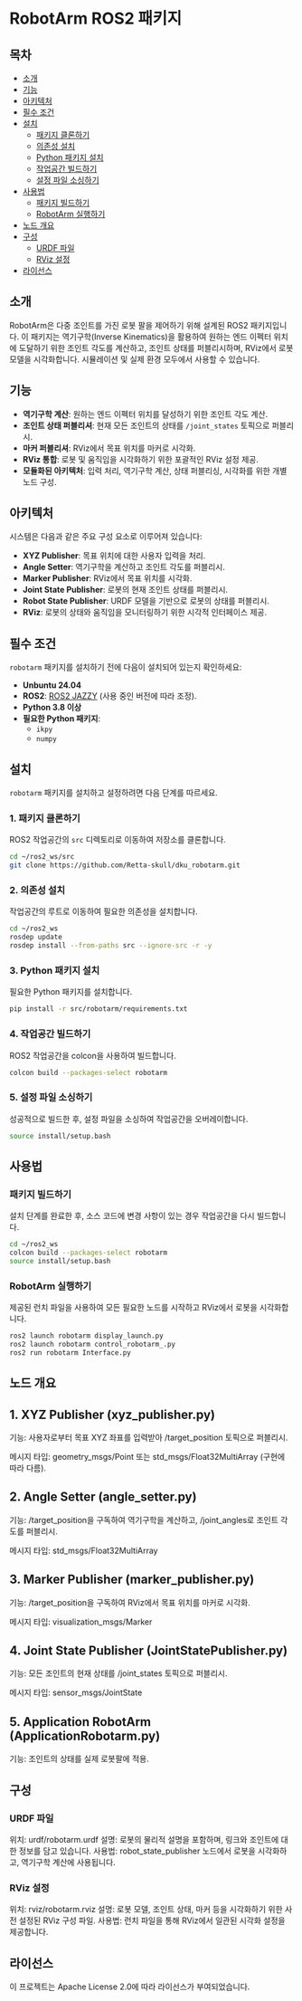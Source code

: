 # RobotArm ROS2 패키지

## 목차

- [소개](#소개)
- [기능](#기능)
- [아키텍처](#아키텍처)
- [필수 조건](#필수-조건)
- [설치](#설치)
  - [패키지 클론하기](#1-패키지-클론하기)
  - [의존성 설치](#2-의존성-설치)
  - [Python 패키지 설치](#3-python-패키지-설치)
  - [작업공간 빌드하기](#4-작업공간-빌드하기)
  - [설정 파일 소싱하기](#5-설정-파일-소싱하기)
- [사용법](#사용법)
  - [패키지 빌드하기](#패키지-빌드하기)
  - [RobotArm 실행하기](#robotarm-실행하기)
- [노드 개요](#노드-개요)
- [구성](#구성)
  - [URDF 파일](#urdf-파일)
  - [RViz 설정](#rviz-설정)
- [라이선스](#라이선스)

## 소개

RobotArm은 다중 조인트를 가진 로봇 팔을 제어하기 위해 설계된 ROS2 패키지입니다. 이 패키지는 역기구학(Inverse Kinematics)을 활용하여 원하는 엔드 이펙터 위치에 도달하기 위한 조인트 각도를 계산하고, 조인트 상태를 퍼블리시하며, RViz에서 로봇 모델을 시각화합니다. 시뮬레이션 및 실제 환경 모두에서 사용할 수 있습니다.

## 기능

- **역기구학 계산**: 원하는 엔드 이펙터 위치를 달성하기 위한 조인트 각도 계산.
- **조인트 상태 퍼블리셔**: 현재 모든 조인트의 상태를 `/joint_states` 토픽으로 퍼블리시.
- **마커 퍼블리셔**: RViz에서 목표 위치를 마커로 시각화.
- **RViz 통합**: 로봇 및 움직임을 시각화하기 위한 포괄적인 RViz 설정 제공.
- **모듈화된 아키텍처**: 입력 처리, 역기구학 계산, 상태 퍼블리싱, 시각화를 위한 개별 노드 구성.

## 아키텍처

시스템은 다음과 같은 주요 구성 요소로 이루어져 있습니다:

- **XYZ Publisher**: 목표 위치에 대한 사용자 입력을 처리.
- **Angle Setter**: 역기구학을 계산하고 조인트 각도를 퍼블리시.
- **Marker Publisher**: RViz에서 목표 위치를 시각화.
- **Joint State Publisher**: 로봇의 현재 조인트 상태를 퍼블리시.
- **Robot State Publisher**: URDF 모델을 기반으로 로봇의 상태를 퍼블리시.
- **RViz**: 로봇의 상태와 움직임을 모니터링하기 위한 시각적 인터페이스 제공.

## 필수 조건

`robotarm` 패키지를 설치하기 전에 다음이 설치되어 있는지 확인하세요:

- **Unbuntu 24.04**
- **ROS2**: [ROS2 JAZZY](https://docs.ros.org/en/jazzy/) (사용 중인 버전에 따라 조정).
- **Python 3.8 이상**
- **필요한 Python 패키지**:
  - `ikpy`
  - `numpy`

## 설치

`robotarm` 패키지를 설치하고 설정하려면 다음 단계를 따르세요.

### 1. 패키지 클론하기

ROS2 작업공간의 `src` 디렉토리로 이동하여 저장소를 클론합니다.

```bash
cd ~/ros2_ws/src
git clone https://github.com/Retta-skull/dku_robotarm.git
```

### 2. 의존성 설치
작업공간의 루트로 이동하여 필요한 의존성을 설치합니다.

```bash
cd ~/ros2_ws
rosdep update
rosdep install --from-paths src --ignore-src -r -y
```

### 3. Python 패키지 설치
필요한 Python 패키지를 설치합니다. 

```bash
pip install -r src/robotarm/requirements.txt
```

### 4. 작업공간 빌드하기
ROS2 작업공간을 colcon을 사용하여 빌드합니다.

```bash
colcon build --packages-select robotarm
```

### 5. 설정 파일 소싱하기
성공적으로 빌드한 후, 설정 파일을 소싱하여 작업공간을 오버레이합니다.

```bash
source install/setup.bash
```

## 사용법

### 패키지 빌드하기
설치 단계를 완료한 후, 소스 코드에 변경 사항이 있는 경우 작업공간을 다시 빌드합니다.

```bash
cd ~/ros2_ws
colcon build --packages-select robotarm
source install/setup.bash
```

### RobotArm 실행하기
제공된 런치 파일을 사용하여 모든 필요한 노드를 시작하고 RViz에서 로봇을 시각화합니다.

```bash
ros2 launch robotarm display_launch.py
ros2 launch robotarm control_robotarm_.py
ros2 run robotarm Interface.py
```

## 노드 개요

## 1. XYZ Publisher (xyz_publisher.py)

기능: 사용자로부터 목표 XYZ 좌표를 입력받아 /target_position 토픽으로 퍼블리시.

메시지 타입: geometry_msgs/Point 또는 std_msgs/Float32MultiArray (구현에 따라 다름).

## 2. Angle Setter (angle_setter.py)

기능: /target_position을 구독하여 역기구학을 계산하고, /joint_angles로 조인트 각도를 퍼블리시.

메시지 타입: std_msgs/Float32MultiArray

## 3. Marker Publisher (marker_publisher.py)

기능: /target_position을 구독하여 RViz에서 목표 위치를 마커로 시각화.

메시지 타입: visualization_msgs/Marker

## 4. Joint State Publisher (JointStatePublisher.py)

기능: 모든 조인트의 현재 상태를 /joint_states 토픽으로 퍼블리시.

메시지 타입: sensor_msgs/JointState

## 5. Application RobotArm (ApplicationRobotarm.py)

기능: 조인트의 상태를 실제 로봇팔에 적용.


## 구성

### URDF 파일

위치: urdf/robotarm.urdf
설명: 로봇의 물리적 설명을 포함하며, 링크와 조인트에 대한 정보를 담고 있습니다.
사용법: robot_state_publisher 노드에서 로봇을 시각화하고, 역기구학 계산에 사용됩니다.

### RViz 설정

위치: rviz/robotarm.rviz
설명: 로봇 모델, 조인트 상태, 마커 등을 시각화하기 위한 사전 설정된 RViz 구성 파일.
사용법: 런치 파일을 통해 RViz에서 일관된 시각화 설정을 제공합니다.

## 라이선스
이 프로젝트는 Apache License 2.0에 따라 라이선스가 부여되었습니다.

